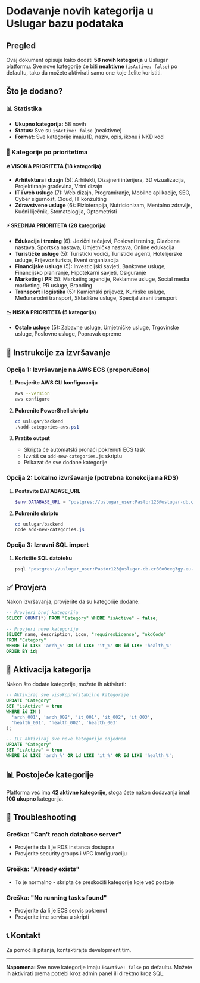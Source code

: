 # Dodavanje novih kategorija u Uslugar bazu podataka

## Pregled

Ovaj dokument opisuje kako dodati **58 novih kategorija** u Uslugar platformu. Sve nove kategorije će biti **neaktivne** (`isActive: false`) po defaultu, tako da možete aktivirati samo one koje želite koristiti.

## Što je dodano?

### 📊 Statistika
- **Ukupno kategorija:** 58 novih
- **Status:** Sve su `isActive: false` (neaktivne)
- **Format:** Sve kategorije imaju ID, naziv, opis, ikonu i NKD kod

### 📁 Kategorije po prioritetima

#### 🔥 VISOKA PRIORITETA (18 kategorija)
- **Arhitektura i dizajn** (5): Arhitekti, Dizajneri interijera, 3D vizualizacija, Projektiranje građevina, Vrtni dizajn
- **IT i web usluge** (7): Web dizajn, Programiranje, Mobilne aplikacije, SEO, Cyber sigurnost, Cloud, IT konzulting
- **Zdravstvene usluge** (6): Fizioterapija, Nutricionizam, Mentalno zdravlje, Kućni liječnik, Stomatologija, Optometristi

#### ⚡ SREDNJA PRIORITETA (28 kategorija)
- **Edukacija i trening** (6): Jezični tečajevi, Poslovni trening, Glazbena nastava, Sportska nastava, Umjetnička nastava, Online edukacija
- **Turističke usluge** (5): Turistički vodiči, Turistički agenti, Hotelijerske usluge, Prijevoz turista, Event organizacija
- **Financijske usluge** (5): Investicijski savjeti, Bankovne usluge, Financijsko planiranje, Hipotekarni savjeti, Osiguranje
- **Marketing i PR** (5): Marketing agencije, Reklamne usluge, Social media marketing, PR usluge, Branding
- **Transport i logistika** (5): Kamionski prijevoz, Kurirske usluge, Međunarodni transport, Skladišne usluge, Specijalizirani transport

#### 📉 NISKA PRIORITETA (5 kategorija)
- **Ostale usluge** (5): Zabavne usluge, Umjetničke usluge, Trgovinske usluge, Poslovne usluge, Popravak opreme

## 📝 Instrukcije za izvršavanje

### Opcija 1: Izvršavanje na AWS ECS (preporučeno)

1. **Provjerite AWS CLI konfiguraciju**
   ```bash
   aws --version
   aws configure
   ```

2. **Pokrenite PowerShell skriptu**
   ```powershell
   cd uslugar/backend
   .\add-categories-aws.ps1
   ```

3. **Pratite output**
   - Skripta će automatski pronaći pokrenuti ECS task
   - Izvršit će `add-new-categories.js` skriptu
   - Prikazat će sve dodane kategorije

### Opcija 2: Lokalno izvršavanje (potrebna konekcija na RDS)

1. **Postavite DATABASE_URL**
   ```powershell
   $env:DATABASE_URL = "postgres://uslugar_user:Pastor123@uslugar-db.cr80o0eeg3gy.eu-north-1.rds.amazonaws.com:5432/uslugar"
   ```

2. **Pokrenite skriptu**
   ```powershell
   cd uslugar/backend
   node add-new-categories.js
   ```

### Opcija 3: Izravni SQL import

1. **Koristite SQL datoteku**
   ```bash
   psql "postgres://uslugar_user:Pastor123@uslugar-db.cr80o0eeg3gy.eu-north-1.rds.amazonaws.com:5432/uslugar" -f add-categories.sql
   ```

## ✅ Provjera

Nakon izvršavanja, provjerite da su kategorije dodane:

```sql
-- Provjeri broj kategorija
SELECT COUNT(*) FROM "Category" WHERE "isActive" = false;

-- Provjeri nove kategorije
SELECT name, description, icon, "requiresLicense", "nkdCode" 
FROM "Category" 
WHERE id LIKE 'arch_%' OR id LIKE 'it_%' OR id LIKE 'health_%'
ORDER BY id;
```

## 🎯 Aktivacija kategorija

Nakon što dodate kategorije, možete ih aktivirati:

```sql
-- Aktiviraj sve visokoprofitabilne kategorije
UPDATE "Category" 
SET "isActive" = true 
WHERE id IN (
  'arch_001', 'arch_002', 'it_001', 'it_002', 'it_003',
  'health_001', 'health_002', 'health_003'
);

-- ILI aktiviraj sve nove kategorije odjednom
UPDATE "Category" 
SET "isActive" = true 
WHERE id LIKE 'arch_%' OR id LIKE 'it_%' OR id LIKE 'health_%';
```

## 📊 Postojeće kategorije

Platforma već ima **42 aktivne kategorije**, stoga ćete nakon dodavanja imati **100 ukupno** kategorija.

## 🔧 Troubleshooting

### Greška: "Can't reach database server"
- Provjerite da li je RDS instanca dostupna
- Provjerite security groups i VPC konfiguraciju

### Greška: "Already exists"
- To je normalno - skripta će preskočiti kategorije koje već postoje

### Greška: "No running tasks found"
- Provjerite da li je ECS servis pokrenut
- Provjerite ime servisa u skripti

## 📞 Kontakt

Za pomoć ili pitanja, kontaktirajte development tim.

---

**Napomena:** Sve nove kategorije imaju `isActive: false` po defaultu. Možete ih aktivirati prema potrebi kroz admin panel ili direktno kroz SQL.
